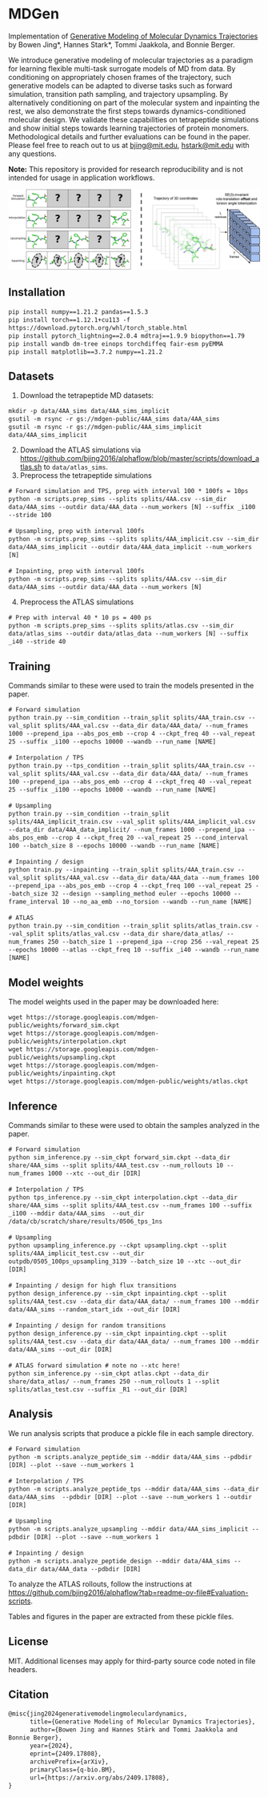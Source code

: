 # MDGen

Implementation of [Generative Modeling of Molecular Dynamics Trajectories]() by Bowen Jing*, Hannes Stark*, Tommi Jaakkola, and Bonnie Berger.

We introduce generative modeling of molecular trajectories as a paradigm for learning flexible multi-task surrogate models of MD from data. By conditioning on appropriately chosen frames of the trajectory, such generative models can be adapted to diverse tasks such as forward simulation, transition path sampling, and trajectory upsampling. By alternatively conditioning on part of the molecular system and inpainting the rest, we also demonstrate the first steps towards dynamics-conditioned molecular design. We validate these capabilities on tetrapeptide simulations and show initial steps towards learning trajectories of protein monomers. Methodological details and further evaluations can be found in the paper. Please feel free to reach out to us at bjing@mit.edu, hstark@mit.edu with any questions.

**Note:** This repository is provided for research reproducibility and is not intended for usage in application workflows.

![mdgen.png](mdgen.png)

## Installation

```
pip install numpy==1.21.2 pandas==1.5.3
pip install torch==1.12.1+cu113 -f https://download.pytorch.org/whl/torch_stable.html
pip install pytorch_lightning==2.0.4 mdtraj==1.9.9 biopython==1.79
pip install wandb dm-tree einops torchdiffeq fair-esm pyEMMA
pip install matplotlib==3.7.2 numpy==1.21.2
```

## Datasets

1. Download the tetrapeptide MD datasets:
```
mkdir -p data/4AA_sims data/4AA_sims_implicit
gsutil -m rsync -r gs://mdgen-public/4AA_sims data/4AA_sims
gsutil -m rsync -r gs://mdgen-public/4AA_sims_implicit data/4AA_sims_implicit
```
2. Download the ATLAS simulations via https://github.com/bjing2016/alphaflow/blob/master/scripts/download_atlas.sh to `data/atlas_sims`.
3. Preprocess the tetrapeptide simulations
```
# Forward simulation and TPS, prep with interval 100 * 100fs = 10ps
python -m scripts.prep_sims --splits splits/4AA.csv --sim_dir data/4AA_sims --outdir data/4AA_data --num_workers [N] --suffix _i100 --stride 100

# Upsampling, prep with interval 100fs
python -m scripts.prep_sims --splits splits/4AA_implicit.csv --sim_dir data/4AA_sims_implicit --outdir data/4AA_data_implicit --num_workers [N]

# Inpainting, prep with interval 100fs 
python -m scripts.prep_sims --splits splits/4AA.csv --sim_dir data/4AA_sims --outdir data/4AA_data --num_workers [N]
```
4. Preprocess the ATLAS simulations
```
# Prep with interval 40 * 10 ps = 400 ps
python -m scripts.prep_sims --splits splits/atlas.csv --sim_dir data/atlas_sims --outdir data/atlas_data --num_workers [N] --suffix _i40 --stride 40
```

## Training

Commands similar to these were used to train the models presented in the paper.
```
# Forward simulation
python train.py --sim_condition --train_split splits/4AA_train.csv --val_split splits/4AA_val.csv --data_dir data/4AA_data/ --num_frames 1000 --prepend_ipa --abs_pos_emb --crop 4 --ckpt_freq 40 --val_repeat 25 --suffix _i100 --epochs 10000 --wandb --run_name [NAME]

# Interpolation / TPS
python train.py --tps_condition --train_split splits/4AA_train.csv --val_split splits/4AA_val.csv --data_dir data/4AA_data/ --num_frames 100 --prepend_ipa --abs_pos_emb --crop 4 --ckpt_freq 40 --val_repeat 25 --suffix _i100 --epochs 10000 --wandb --run_name [NAME]

# Upsampling
python train.py --sim_condition --train_split splits/4AA_implicit_train.csv --val_split splits/4AA_implicit_val.csv --data_dir data/4AA_data_implicit/ --num_frames 1000 --prepend_ipa --abs_pos_emb --crop 4 --ckpt_freq 20 --val_repeat 25 --cond_interval 100 --batch_size 8 --epochs 10000 --wandb --run_name [NAME]

# Inpainting / design
python train.py --inpainting --train_split splits/4AA_train.csv --val_split splits/4AA_val.csv --data_dir data/4AA_data --num_frames 100 --prepend_ipa --abs_pos_emb --crop 4 --ckpt_freq 100 --val_repeat 25 --batch_size 32 --design --sampling_method euler --epochs 10000 --frame_interval 10 --no_aa_emb --no_torsion --wandb --run_name [NAME]

# ATLAS
python train.py --sim_condition --train_split splits/atlas_train.csv --val_split splits/atlas_val.csv --data_dir share/data_atlas/ --num_frames 250 --batch_size 1 --prepend_ipa --crop 256 --val_repeat 25 --epochs 10000 --atlas --ckpt_freq 10 --suffix _i40 --wandb --run_name [NAME]
```

## Model weights

The model weights used in the paper may be downloaded here:
```
wget https://storage.googleapis.com/mdgen-public/weights/forward_sim.ckpt
wget https://storage.googleapis.com/mdgen-public/weights/interpolation.ckpt
wget https://storage.googleapis.com/mdgen-public/weights/upsampling.ckpt
wget https://storage.googleapis.com/mdgen-public/weights/inpainting.ckpt
wget https://storage.googleapis.com/mdgen-public/weights/atlas.ckpt
```

## Inference

Commands similar to these were used to obtain the samples analyzed in the paper.
```
# Forward simulation
python sim_inference.py --sim_ckpt forward_sim.ckpt --data_dir share/4AA_sims --split splits/4AA_test.csv --num_rollouts 10 --num_frames 1000 --xtc --out_dir [DIR]

# Interpolation / TPS
python tps_inference.py --sim_ckpt interpolation.ckpt --data_dir share/4AA_sims --split splits/4AA_test.csv --num_frames 100 --suffix _i100 --mddir data/4AA_sims  --out_dir /data/cb/scratch/share/results/0506_tps_1ns 

# Upsampling 
python upsampling_inference.py --ckpt upsampling.ckpt --split splits/4AA_implicit_test.csv --out_dir outpdb/0505_100ps_upsampling_3139 --batch_size 10 --xtc --out_dir [DIR]

# Inpainting / design for high flux transitions
python design_inference.py --sim_ckpt inpainting.ckpt --split splits/4AA_test.csv --data_dir data/4AA_data/ --num_frames 100 --mddir data/4AA_sims --random_start_idx --out_dir [DIR] 

# Inpainting / design for random transitions
python design_inference.py --sim_ckpt inpainting.ckpt --split splits/4AA_test.csv --data_dir data/4AA_data/ --num_frames 100 --mddir data/4AA_sims --out_dir [DIR] 

# ATLAS forward simulation # note no --xtc here!
python sim_inference.py --sim_ckpt atlas.ckpt --data_dir share/data_atlas/ --num_frames 250 --num_rollouts 1 --split splits/atlas_test.csv --suffix _R1 --out_dir [DIR]
```

## Analysis

We run analysis scripts that produce a pickle file in each sample directory.
```
# Forward simulation
python -m scripts.analyze_peptide_sim --mddir data/4AA_sims --pdbdir [DIR] --plot --save --num_workers 1

# Interpolation / TPS
python -m scripts.analyze_peptide_tps --mddir data/4AA_sims --data_dir data/4AA_sims  --pdbdir [DIR] --plot --save --num_workers 1 --outdir [DIR]

# Upsampling
python -m scripts.analyze_upsampling --mddir data/4AA_sims_implicit --pdbdir [DIR] --plot --save --num_workers 1

# Inpainting / design
python -m scripts.analyze_peptide_design --mddir data/4AA_sims --data_dir data/4AA_data --pdbdir [DIR]
```
To analyze the ATLAS rollouts, follow the instructions at https://github.com/bjing2016/alphaflow?tab=readme-ov-file#Evaluation-scripts.

Tables and figures in the paper are extracted from these pickle files.

## License

MIT. Additional licenses may apply for third-party source code noted in file headers.

## Citation
```
@misc{jing2024generativemodelingmoleculardynamics,
      title={Generative Modeling of Molecular Dynamics Trajectories}, 
      author={Bowen Jing and Hannes Stärk and Tommi Jaakkola and Bonnie Berger},
      year={2024},
      eprint={2409.17808},
      archivePrefix={arXiv},
      primaryClass={q-bio.BM},
      url={https://arxiv.org/abs/2409.17808}, 
}
```
